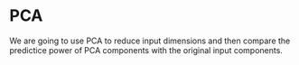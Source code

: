 # PCA
 
We are going to use PCA to reduce input dimensions and then compare the predictice power of PCA components with the original input components.
